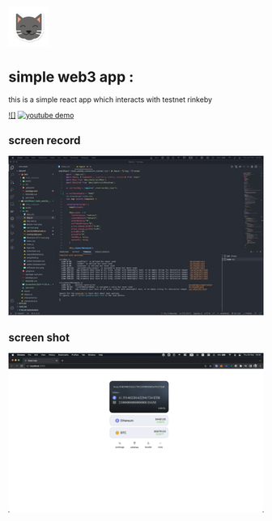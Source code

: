 <img src="https://raw.githubusercontent.com/danial2026/simple-web3-app/main/src/assets/cat-icon.png" width="80" height="80">

# simple web3 app :
this is a simple react app which interacts with testnet rinkeby
  
[![]](https://www.youtube.com/watch?v=vjhklxvBgjs)
[![youtube demo](https://img.youtube.com/vi/vjhklxvBgjs/0.jpg)](https://www.youtube.com/watch?v=vjhklxvBgjs)


## screen record
![Alt Text](https://raw.githubusercontent.com/danial2026/simple-web3-app/main/screen-record.gif)

## screen shot
![alt text](https://raw.githubusercontent.com/danial2026/simple-web3-app/main/Screenshot.png)
